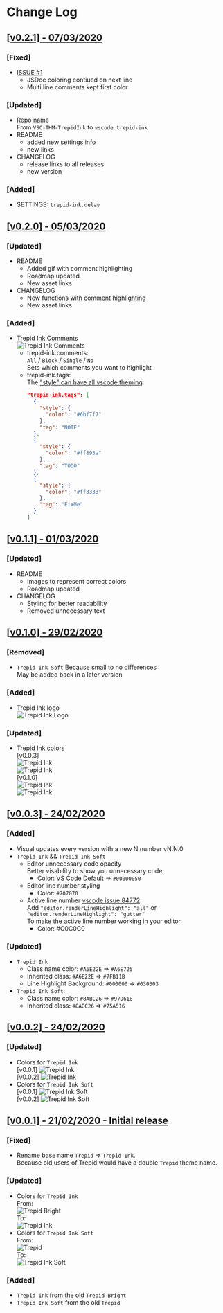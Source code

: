 # Change Log

## [[v0.2.1] - 07/03/2020](https://github.com/squeeble-ink/vscode.trepid-ink/releases/tag/v0.2.1)

### [Fixed]
  - [ISSUE #1](https://github.com/squeeble-ink/vscode.trepid-ink/issues/1)
    - JSDoc coloring contiued on next line
    - Multi line comments kept first color

### [Updated]
  - Repo name  
    From `VSC-THM-TrepidInk` to `vscode.trepid-ink`
  - README
    - added new settings info
    - new links
  - CHANGELOG
    - release links to all releases
    - new version

### [Added]
  - SETTINGS: `trepid-ink.delay`

## [[v0.2.0] - 05/03/2020](https://github.com/squeeble-ink/vscode.trepid-ink/releases/tag/v0.2.0)

### [Updated]
  - README
    - Added gif with comment highlighting
    - Roadmap updated
    - New asset links
  - CHANGELOG
    - New functions with comment highlighting
    - New asset links

### [Added]
  - Trepid Ink Comments  
    ![Trepid Ink Comments](./assets/comments.gif)  
    - trepid-ink.comments:  
  `All` / `Block` / `Single` / `No`  
  Sets which comments you want to highlight
    - trepid-ink.tags:  
      The ["style" can have all vscode theming](https://code.visualstudio.com/api/references/vscode-api#ThemableDecorationRenderOptions):
      ```json
      "trepid-ink.tags": [
        {
          "style": {
            "color": "#6bf7f7"
          },
          "tag": "NOTE"
        },
        {
          "style": {
            "color": "#ff893a"
          },
          "tag": "TODO"
        },
        {
          "style": {
            "color": "#ff3333"
          },
          "tag": "FixMe"
        }
      ]
      ```

## [[v0.1.1] - 01/03/2020](https://github.com/squeeble-ink/vscode.trepid-ink/releases/tag/v0.1.1)

### [Updated]
  - README
    - Images to represent correct colors
    - Roadmap updated
  - CHANGELOG
    - Styling for better readability
    - Removed unnecessary text

## [[v0.1.0] - 29/02/2020](https://github.com/squeeble-ink/vscode.trepid-ink/releases/tag/v0.1.0)

### [Removed]
  - `Trepid Ink Soft` Because small to no differences  
    May be added back in a later version
  
### [Added]
  - Trepid Ink logo  
    ![Trepid Ink Logo](./assets/logo.png)  

### [Updated]
  - Trepid Ink colors  
    [v0.0.3]  
    ![Trepid Ink](./assets/TrepidInk003.png)  
    ![Trepid Ink](./assets/TrepidInk003j.png)  
    [v0.1.0]  
    ![Trepid Ink](./assets/TrepidInk010.png)  
    ![Trepid Ink](./assets/TrepidInk010j.png)  

## [[v0.0.3] - 24/02/2020](https://github.com/squeeble-ink/vscode.trepid-ink/releases/tag/v0.0.3)

### [Added]
  - Visual updates every version with a new N number vN.N.0
  - `Trepid Ink` && `Trepid Ink Soft` 
    - Editor unnecessary code opacity  
      Better visability to show you unnecessary code
      - Color: VS Code Default => `#00000050`
    - Editor line number styling 
      - Color: `#707070`
    - Active line number [vscode issue 84772](https://github.com/microsoft/vscode/issues/84772)  
      Add `"editor.renderLineHighlight": "all"` or  
      `"editor.renderLineHighlight": "gutter"`  
      To make the active line number working in your editor  
      - Color: #C0C0C0  
### [Updated]
  - `Trepid Ink`
    - Class name color: `#A6E22E` => `#A6E725`
    - Inherited class: `#A6E22E` => `#7FB11B`
    - Line Highlight Background: `#000000` => `#030303`
  - `Trepid Ink Soft`:
    - Class name color: `#8ABC26` => `#97D618`
    - Inherited class: `#8ABC26` => `#75A516`

## [[v0.0.2] - 24/02/2020](https://github.com/squeeble-ink/vscode.trepid-ink/releases/tag/v0.0.2)

### [Updated]
  - Colors for `Trepid Ink`  
  [v0.0.1]
  ![Trepid Ink](./assets/TrepidInk001.png)  
  [v0.0.2]
  ![Trepid Ink](./assets/TrepidInk002.png) 
  - Colors for `Trepid Ink Soft`  
  [v0.0.1]
  ![Trepid Ink Soft](./assets/TrepidInkSoft001.png)  
  [v0.0.2]
  ![Trepid Ink Soft](./assets/TrepidInkSoft002.png)  

## [[v0.0.1] - 21/02/2020 - Initial release](https://github.com/squeeble-ink/vscode.trepid-ink/releases/tag/v0.0.1)

### [Fixed]
  - Rename base name `Trepid` => `Trepid Ink`.  
  Because old users of Trepid would have a double `Trepid` theme name.
### [Updated]
  - Colors for `Trepid Ink`  
    From:  
  ![Trepid Bright](./assets/TrepidBright.png)  
    To:  
  ![Trepid Ink](./assets/TrepidInk.png)  
  - Colors for `Trepid Ink Soft`  
    From:  
  ![Trepid](./assets/Trepid.png)  
    To:  
  ![Trepid Ink Soft](./assets/TrepidInkSoft.png)

### [Added]
  - `Trepid Ink` from the old `Trepid Bright`
  - `Trepid Ink Soft` from the old `Trepid`